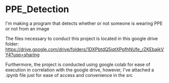 # PPE_Detection
I'm making a program that detects whether or not someone is wearing PPE or not from an image

The files necessary to conduct this project is located in this google drive folder: https://drive.google.com/drive/folders/1DXPbtdQ5iqtXPpfhNUfe_rZKEbajkVY4?usp=sharing

Furthermore, the project is conducted using google colab for ease of execution in correlation with the google drive, however, I've attached a .ipynb file just for ease of access and convenience in the src

